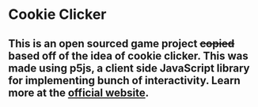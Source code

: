 # Cookie Clicker
## This is an open sourced game project <s> copied </s> based off of the idea of cookie clicker. This was made using p5js, a client side JavaScript library for implementing bunch of interactivity. Learn more at the <a href="https://youtu.be/dQw4w9WgXcQ">official website</a>.

